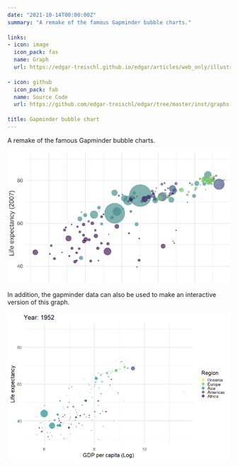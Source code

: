 ```yaml
---
date: "2021-10-14T00:00:00Z"
summary: "A remake of the famous Gapminder bubble charts."

links:
- icon: image
  icon_pack: fas
  name: Graph
  url: https://edgar-treischl.github.io/edgar/articles/web_only/illustrations/illustrations.html
  
- icon: github
  icon_pack: fab
  name: Source Code
  url: https://github.com/edgar-treischl/edgar/tree/master/inst/graphs

title: Gapminder bubble chart
---
```


A remake of the famous Gapminder bubble charts.

![Gapminder](featured.png)

In addition, the gapminder data can also be used to make an interactive version of this graph.

![Gapminder](gapminder.gif)








